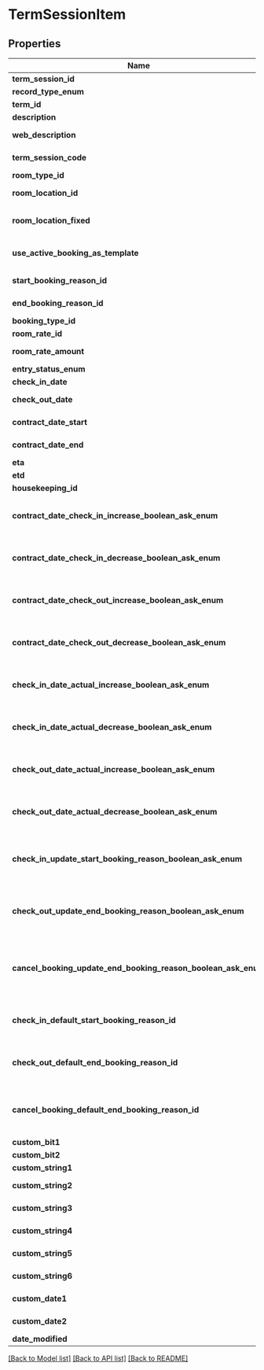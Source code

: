 # TermSessionItem

## Properties
Name | Type | Description | Notes
------------ | ------------- | ------------- | -------------
**term_session_id** | **int** | Term Session | [optional] 
**record_type_enum** | **str** | Record Type | [optional] 
**term_id** | **int** | Term | [optional] 
**description** | **str** | Description | [optional] 
**web_description** | **str** | Web Description | [optional] 
**term_session_code** | **str** | Term Session Code | [optional] 
**room_type_id** | **int** | Room Type | [optional] 
**room_location_id** | **int** | Room Location | [optional] 
**room_location_fixed** | **bool** | Room Location Fixed | [optional] 
**use_active_booking_as_template** | **bool** | Use Active Booking As Template | [optional] 
**start_booking_reason_id** | **int** | Start Booking Reason | [optional] 
**end_booking_reason_id** | **int** | End Booking Reason | [optional] 
**booking_type_id** | **int** | Booking Type | [optional] 
**room_rate_id** | **int** | Room Rate | [optional] 
**room_rate_amount** | **str** | Room Rate Amount | [optional] 
**entry_status_enum** | **str** | Entry Status | [optional] 
**check_in_date** | **str** | Check In Date | [optional] 
**check_out_date** | **str** | Check Out Date | [optional] 
**contract_date_start** | **str** | Contract Date Start | [optional] 
**contract_date_end** | **str** | Contract Date End | [optional] 
**eta** | **str** | ETA | [optional] 
**etd** | **str** | ETD | [optional] 
**housekeeping_id** | **int** | Housekeeping | [optional] 
**contract_date_check_in_increase_boolean_ask_enum** | **str** | Contract Date Check In Increase Boolean Ask | [optional] 
**contract_date_check_in_decrease_boolean_ask_enum** | **str** | Contract Date Check In Decrease Boolean Ask | [optional] 
**contract_date_check_out_increase_boolean_ask_enum** | **str** | Contract Date Check Out Increase Boolean Ask | [optional] 
**contract_date_check_out_decrease_boolean_ask_enum** | **str** | Contract Date Check Out Decrease Boolean Ask | [optional] 
**check_in_date_actual_increase_boolean_ask_enum** | **str** | Check In Date Actual Increase Boolean Ask | [optional] 
**check_in_date_actual_decrease_boolean_ask_enum** | **str** | Check In Date Actual Decrease Boolean Ask | [optional] 
**check_out_date_actual_increase_boolean_ask_enum** | **str** | Check Out Date Actual Increase Boolean Ask | [optional] 
**check_out_date_actual_decrease_boolean_ask_enum** | **str** | Check Out Date Actual Decrease Boolean Ask | [optional] 
**check_in_update_start_booking_reason_boolean_ask_enum** | **str** | Check In Update Start Booking Reason Boolean Ask | [optional] 
**check_out_update_end_booking_reason_boolean_ask_enum** | **str** | Check Out Update End Booking Reason Boolean Ask | [optional] 
**cancel_booking_update_end_booking_reason_boolean_ask_enum** | **str** | Cancel Booking Update End Booking Reason Boolean Ask | [optional] 
**check_in_default_start_booking_reason_id** | **int** | Check In Default Start Booking Reason | [optional] 
**check_out_default_end_booking_reason_id** | **int** | Check Out Default End Booking Reason | [optional] 
**cancel_booking_default_end_booking_reason_id** | **int** | Cancel Booking Default End Booking Reason | [optional] 
**custom_bit1** | **bool** | Custom Flag 1 | [optional] 
**custom_bit2** | **bool** | Custom Flag 2 | [optional] 
**custom_string1** | **str** | Classifications | [optional] 
**custom_string2** | **str** | Custom String 2 | [optional] 
**custom_string3** | **str** | Custom String 3 | [optional] 
**custom_string4** | **str** | Custom String 4 | [optional] 
**custom_string5** | **str** | Custom String 5 | [optional] 
**custom_string6** | **str** | Custom String 6 | [optional] 
**custom_date1** | **str** | Custom Date 1 | [optional] 
**custom_date2** | **str** | Custom Date 2 | [optional] 
**date_modified** | **str** | Date Modified | [optional] 

[[Back to Model list]](../README.md#documentation-for-models) [[Back to API list]](../README.md#documentation-for-api-endpoints) [[Back to README]](../README.md)


